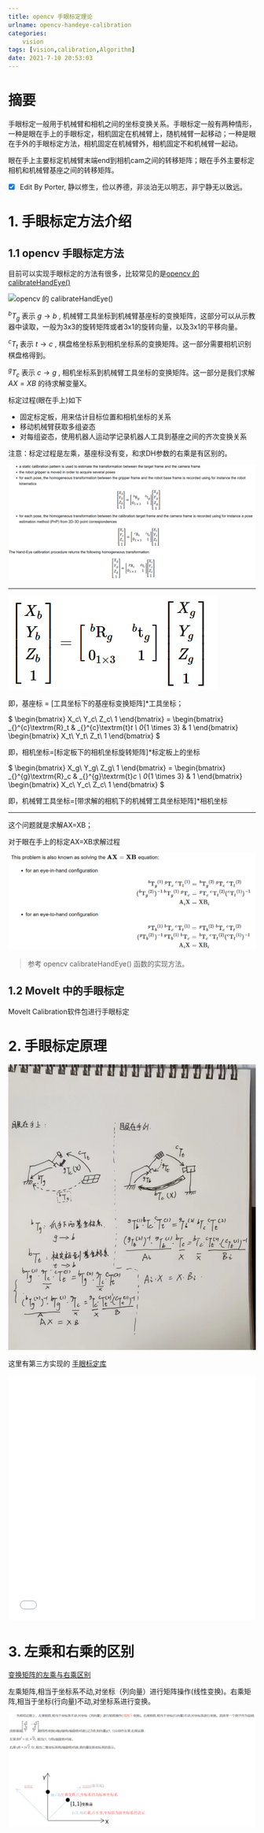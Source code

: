 ```yaml
---
title: opencv 手眼标定理论
urlname: opencv-handeye-calibration
categories:      
    vision    
tags: [vision,calibration,Algorithm]
date: 2021-7-10 20:53:03
---
```


# 摘要

手眼标定一般用于机械臂和相机之间的坐标变换关系。手眼标定一般有两种情形，一种是眼在手上的手眼标定，相机固定在机械臂上，随机械臂一起移动；一种是眼在手外的手眼标定方法，相机固定在机械臂外，相机固定不和机械臂一起动。

眼在手上主要标定机械臂末端end到相机cam之间的转移矩阵；眼在手外主要标定相机和机械臂基座之间的转移矩阵。


- [x] Edit By Porter, 静以修生，俭以养德，非淡泊无以明志，非宁静无以致远。 

<!-- more -->

# 1. 手眼标定方法介绍

## 1.1 opencv 手眼标定方法

目前可以实现手眼标定的方法有很多，比较常见的是[opencv 的 calibrateHandEye()](https://docs.opencv.org/4.5.1/d9/d0c/group__calib3d.html#gaebfc1c9f7434196a374c382abf43439b)

![opencv 的 calibrateHandEye()](https://docs.opencv.org/4.5.1/hand-eye_figure.png)

$_{}^{b}{T}_g$ 表示 $g\rightarrow b$ , 机械臂工具坐标到机械臂基座标的变换矩阵，这部分可以从示教器中读取，一般为3x3的旋转矩阵或者3x1的旋转向量，以及3x1的平移向量。

$_{}^{c}{T}_t$ 表示 $t \rightarrow c$ , 棋盘格坐标系到相机坐标系的变换矩阵。这一部分需要相机识别棋盘格得到。

$_{}^{g}{T}_c$ 表示 $c \rightarrow g$ , 相机坐标系到机械臂工具坐标的变换矩阵。这一部分是我们求解 $AX=XB$ 的待求解变量X。

标定过程(眼在手上)如下

- 固定标定板，用来估计目标位置和相机坐标的关系
- 移动机械臂获取多组姿态
- 对每组姿态，使用机器人运动学记录机器人工具到基座之间的齐次变换关系
  
注意：标定过程是左乘，基座标没有变，和求DH参数的右乘是有区别的。

![opencv 标定](./image4/opencv_handeye_calibration.png)

---

![grap_to_base_handeye_calibration](./image4/grap_to_base_handeye_calibration.png)

即，基座标 = [工具坐标下的基座标变换矩阵]*工具坐标；

$
\begin{bmatrix} X_c\\ Y_c\\ Z_c\\ 1 \end{bmatrix} = \begin{bmatrix} _{}^{c}\textrm{R}_t & _{}^{c}\textrm{t}_t \\ 0_{1 \times 3} & 1 \end{bmatrix} \begin{bmatrix} X_t\\ Y_t\\ Z_t\\ 1 \end{bmatrix}
$

即，相机坐标=[标定板下的相机坐标旋转矩阵]*标定板上的坐标


$
\begin{bmatrix} X_g\\ Y_g\\ Z_g\\ 1 \end{bmatrix} = \begin{bmatrix} _{}^{g}\textrm{R}_c & _{}^{g}\textrm{t}_c \\ 0_{1 \times 3} & 1 \end{bmatrix} \begin{bmatrix} X_c\\ Y_c\\ Z_c\\ 1 \end{bmatrix}
$

即，机械臂工具坐标=[带求解的相机下的机械臂工具坐标矩阵]*相机坐标

---

这个问题就是求解AX=XB；

对于眼在手上的标定AX=XB求解过程

![AX=XB](./image4/opencv_haneye_calibration.png)



> 参考 opencv calibrateHandEye() 函数的实现方法。


## 1.2 MoveIt 中的手眼标定

MoveIt Calibration软件包进行手眼标定





# 2. 手眼标定原理

![手眼标定之眼在手上和眼在手外的标定方式](./image4/handeye_calibration_eye_to_on_hand.jpg)

这里有第三方实现的 [手眼标定库](https://gitee.com/ohhuo/handeye-calib/tree/master)

<div>
<iframe height=498 width=100%  src="//player.bilibili.com/player.html?aid=219170162&bvid=BV1r8411Y75V&cid=866586368&page=1" scrolling="no" border="0" frameborder="no" framespacing="0" allowfullscreen="true"> </iframe>
</div>


# 3. 左乘和右乘的区别

[变换矩阵的左乘与右乘区别](https://blog.csdn.net/fennudecainiao/article/details/122034178)

左乘矩阵,相当于坐标系不动,对坐标（列向量）进行矩阵操作(线性变换)。右乘矩阵,相当于坐标(行向量)不动,对坐标系进行变换。

![right_multiply_and_left_multiply](./image4/right_multiply_and_left_multiply.png)

